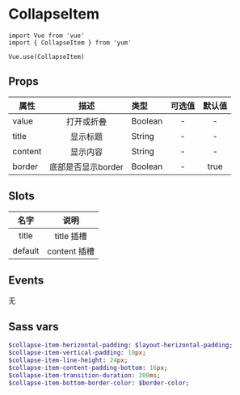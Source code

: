 # CollapseItem

```JS
import Vue from 'vue'
import { CollapseItem } from 'yum'

Vue.use(CollapseItem)
```

## Props

| 属性 | 描述 | 类型 | 可选值 | 默认值 |
| - | :-: | :- | :-: | :-: |
| value | 打开或折叠 | Boolean | - | - |
| title | 显示标题 | String | - | - |
| content | 显示内容 | String | - | - |
| border | 底部是否显示border | Boolean | - | true |

## Slots

| 名字 | 说明 |
| :-: | :-: |
| title | title 插槽 |
| default | content 插槽 |

## Events

无


## Sass vars

```sass
$collapse-item-herizontal-padding: $layout-herizontal-padding;
$collapse-item-vertical-padding: 10px;
$collapse-item-line-height: 24px;
$collapse-item-content-padding-bottom: 16px;
$collapse-item-transition-duration: 300ms;
$collapse-item-bottom-border-color: $border-color;
```
